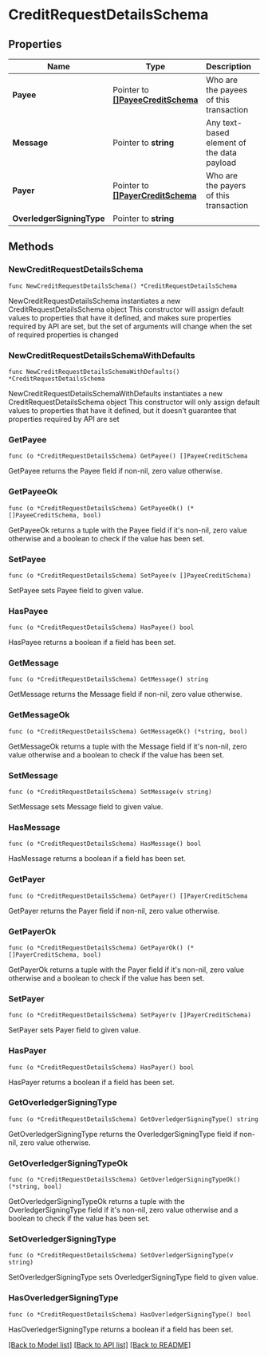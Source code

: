 # CreditRequestDetailsSchema

## Properties

Name | Type | Description | Notes
------------ | ------------- | ------------- | -------------
**Payee** | Pointer to [**[]PayeeCreditSchema**](PayeeCreditSchema.md) | Who are the payees of this transaction | [optional] 
**Message** | Pointer to **string** | Any text-based element of the data payload | [optional] 
**Payer** | Pointer to [**[]PayerCreditSchema**](PayerCreditSchema.md) | Who are the payers of this transaction | [optional] 
**OverledgerSigningType** | Pointer to **string** |  | [optional] 

## Methods

### NewCreditRequestDetailsSchema

`func NewCreditRequestDetailsSchema() *CreditRequestDetailsSchema`

NewCreditRequestDetailsSchema instantiates a new CreditRequestDetailsSchema object
This constructor will assign default values to properties that have it defined,
and makes sure properties required by API are set, but the set of arguments
will change when the set of required properties is changed

### NewCreditRequestDetailsSchemaWithDefaults

`func NewCreditRequestDetailsSchemaWithDefaults() *CreditRequestDetailsSchema`

NewCreditRequestDetailsSchemaWithDefaults instantiates a new CreditRequestDetailsSchema object
This constructor will only assign default values to properties that have it defined,
but it doesn't guarantee that properties required by API are set

### GetPayee

`func (o *CreditRequestDetailsSchema) GetPayee() []PayeeCreditSchema`

GetPayee returns the Payee field if non-nil, zero value otherwise.

### GetPayeeOk

`func (o *CreditRequestDetailsSchema) GetPayeeOk() (*[]PayeeCreditSchema, bool)`

GetPayeeOk returns a tuple with the Payee field if it's non-nil, zero value otherwise
and a boolean to check if the value has been set.

### SetPayee

`func (o *CreditRequestDetailsSchema) SetPayee(v []PayeeCreditSchema)`

SetPayee sets Payee field to given value.

### HasPayee

`func (o *CreditRequestDetailsSchema) HasPayee() bool`

HasPayee returns a boolean if a field has been set.

### GetMessage

`func (o *CreditRequestDetailsSchema) GetMessage() string`

GetMessage returns the Message field if non-nil, zero value otherwise.

### GetMessageOk

`func (o *CreditRequestDetailsSchema) GetMessageOk() (*string, bool)`

GetMessageOk returns a tuple with the Message field if it's non-nil, zero value otherwise
and a boolean to check if the value has been set.

### SetMessage

`func (o *CreditRequestDetailsSchema) SetMessage(v string)`

SetMessage sets Message field to given value.

### HasMessage

`func (o *CreditRequestDetailsSchema) HasMessage() bool`

HasMessage returns a boolean if a field has been set.

### GetPayer

`func (o *CreditRequestDetailsSchema) GetPayer() []PayerCreditSchema`

GetPayer returns the Payer field if non-nil, zero value otherwise.

### GetPayerOk

`func (o *CreditRequestDetailsSchema) GetPayerOk() (*[]PayerCreditSchema, bool)`

GetPayerOk returns a tuple with the Payer field if it's non-nil, zero value otherwise
and a boolean to check if the value has been set.

### SetPayer

`func (o *CreditRequestDetailsSchema) SetPayer(v []PayerCreditSchema)`

SetPayer sets Payer field to given value.

### HasPayer

`func (o *CreditRequestDetailsSchema) HasPayer() bool`

HasPayer returns a boolean if a field has been set.

### GetOverledgerSigningType

`func (o *CreditRequestDetailsSchema) GetOverledgerSigningType() string`

GetOverledgerSigningType returns the OverledgerSigningType field if non-nil, zero value otherwise.

### GetOverledgerSigningTypeOk

`func (o *CreditRequestDetailsSchema) GetOverledgerSigningTypeOk() (*string, bool)`

GetOverledgerSigningTypeOk returns a tuple with the OverledgerSigningType field if it's non-nil, zero value otherwise
and a boolean to check if the value has been set.

### SetOverledgerSigningType

`func (o *CreditRequestDetailsSchema) SetOverledgerSigningType(v string)`

SetOverledgerSigningType sets OverledgerSigningType field to given value.

### HasOverledgerSigningType

`func (o *CreditRequestDetailsSchema) HasOverledgerSigningType() bool`

HasOverledgerSigningType returns a boolean if a field has been set.


[[Back to Model list]](../README.md#documentation-for-models) [[Back to API list]](../README.md#documentation-for-api-endpoints) [[Back to README]](../README.md)


